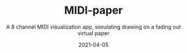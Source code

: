 ---
title: MIDI-paper
subtitle: A 8 channel MIDI visualization app, simulating drawing on a fading out virtual paper
tags: practice
cover: apps/paper.png
date: 2021-04-05
buttons:
  - url: https://paper.chromatone.center
    text: paper.chromatone.center
    type: primary
  - url: https://github.com/chromatone/midi-paper
    text: chromatone/midi-paper
    type: github
---